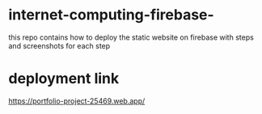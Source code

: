 # internet-computing-firebase-
this repo contains how to deploy the static website on firebase with steps and screenshots for each step
# deployment link 
https://portfolio-project-25469.web.app/
